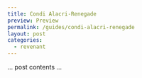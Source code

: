 ```yaml
---
title: Condi Alacri-Renegade
preview: Preview
permalink: /guides/condi-alacri-renegade
layout: post
categories:
  - revenant
---
```


… post contents …&nbsp;